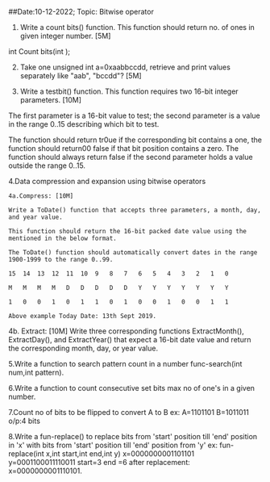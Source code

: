 ##Date:10-12-2022; Topic: Bitwise operator

1. Write a count bits() function. This function should return no. of ones in given integer number.  [5M]

  int Count bits(int );

2. Take one unsigned int a=0xaabbccdd, retrieve and print values separately like "aab", "bccdd"? [5M]


3. Write a testbit() function. This function requires two 16-bit integer parameters. [10M]

The first parameter is a 16-bit value to test; the second parameter is a value in the range 0..15 describing which bit to test.

The function should return tr0ue if the corresponding bit contains a one, the function should return00 false if that bit position contains a zero.
The function should always return false if the second parameter holds a value outside the range 0..15.

4.Data compression and expansion using bitwise operators

	4a.Compress: [10M]

	Write a ToDate() function that accepts three parameters, a month, day, and year value.

	This function should return the 16-bit packed date value using the mentioned in the below format.

	The ToDate() function should automatically convert dates in the range 1900-1999 to the range 0..99.

	15	14	13	12	11	10	9	8	7	6	5	4	3	2	1	0

	M	M	M	M	D	D	D	D	D	Y	Y	Y	Y	Y	Y	Y
	
	1	0	0	1	0	1	1	0	1	0	0	1	0	0	1	1

	Above example Today Date: 13th Sept 2019.

4b. Extract: [10M]
Write three corresponding functions ExtractMonth(), ExtractDay(), and ExtractYear() that expect a 16-bit date value and return the corresponding month, day, or year value.

5.Write a function to search pattern count in a number func-search(int num,int pattern).

6.Write a function to count consecutive set bits max no of one's in a given number.

7.Count no of bits to be flipped to convert A to B
	ex: A=1101101 B=1011011
	o/p:4 bits

8.Write a fun-replace() to replace bits from 'start' position till 'end' position in 'x' with bits from 'start' position till 'end' position from 'y'
	ex: fun-replace(int x,int start,int end,int y)
	x=0000000001101101
	y=0001100011110011
	start=3 end =6
	after replacement:
	x=0000000001110101.

